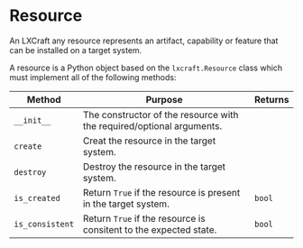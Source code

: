 # Resource

An LXCraft any resource represents an artifact, capability or feature that can be installed on a target system.

A resource is a Python object based on the `lxcraft.Resource` class which must implement all of the following methods:


| Method          | Purpose   | Returns    |
|-----------------|-----------|------------|
| `__init__`      | The constructor of the resource with the required/optional arguments. | |
| `create`        | Creat the resource in the target system. | |
| `destroy`       | Destroy the resource in the target system. | |
| `is_created`    | Return `True` if the resource is present in the target system. | `bool` |
| `is_consistent` | Return `True` if the resource is consitent to the expected state. | `bool` |
